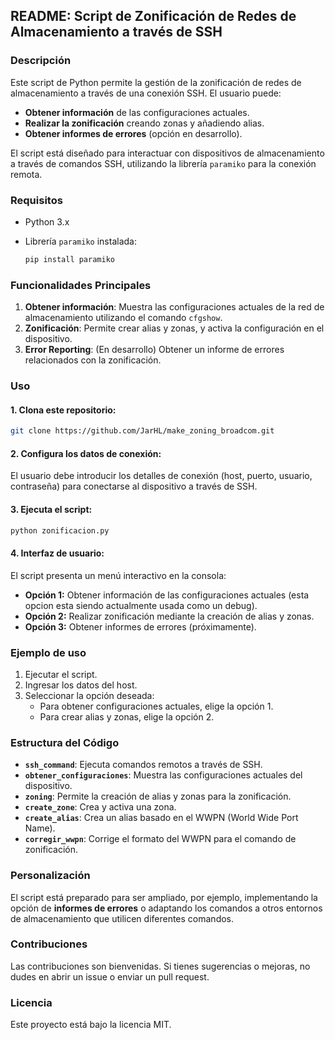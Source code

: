 ## README: Script de Zonificación de Redes de Almacenamiento a través de SSH

### Descripción

Este script de Python permite la gestión de la zonificación de redes de almacenamiento a través de una conexión SSH. El usuario puede:

- **Obtener información** de las configuraciones actuales.
- **Realizar la zonificación** creando zonas y añadiendo alias.
- **Obtener informes de errores** (opción en desarrollo).

El script está diseñado para interactuar con dispositivos de almacenamiento a través de comandos SSH, utilizando la librería `paramiko` para la conexión remota.

### Requisitos

- Python 3.x
- Librería `paramiko` instalada:

  ```bash
  pip install paramiko
  ```

### Funcionalidades Principales

1. **Obtener información**: Muestra las configuraciones actuales de la red de almacenamiento utilizando el comando `cfgshow`.
2. **Zonificación**: Permite crear alias y zonas, y activa la configuración en el dispositivo.
3. **Error Reporting**: (En desarrollo) Obtener un informe de errores relacionados con la zonificación.

### Uso

#### 1. Clona este repositorio:
```bash
git clone https://github.com/JarHL/make_zoning_broadcom.git
```

#### 2. Configura los datos de conexión:
El usuario debe introducir los detalles de conexión (host, puerto, usuario, contraseña) para conectarse al dispositivo a través de SSH.

#### 3. Ejecuta el script:
```bash
python zonificacion.py
```

#### 4. Interfaz de usuario:
El script presenta un menú interactivo en la consola:
- **Opción 1:** Obtener información de las configuraciones actuales (esta opcion esta siendo actualmente usada como un debug).
- **Opción 2:** Realizar zonificación mediante la creación de alias y zonas.
- **Opción 3:** Obtener informes de errores (próximamente).

### Ejemplo de uso

1. Ejecutar el script.
2. Ingresar los datos del host.
3. Seleccionar la opción deseada:
   - Para obtener configuraciones actuales, elige la opción 1.
   - Para crear alias y zonas, elige la opción 2.

### Estructura del Código

- **`ssh_command`**: Ejecuta comandos remotos a través de SSH.
- **`obtener_configuraciones`**: Muestra las configuraciones actuales del dispositivo.
- **`zoning`**: Permite la creación de alias y zonas para la zonificación.
- **`create_zone`**: Crea y activa una zona.
- **`create_alias`**: Crea un alias basado en el WWPN (World Wide Port Name).
- **`corregir_wwpn`**: Corrige el formato del WWPN para el comando de zonificación.
  
### Personalización

El script está preparado para ser ampliado, por ejemplo, implementando la opción de **informes de errores** o adaptando los comandos a otros entornos de almacenamiento que utilicen diferentes comandos.

### Contribuciones

Las contribuciones son bienvenidas. Si tienes sugerencias o mejoras, no dudes en abrir un issue o enviar un pull request.

### Licencia

Este proyecto está bajo la licencia MIT.
